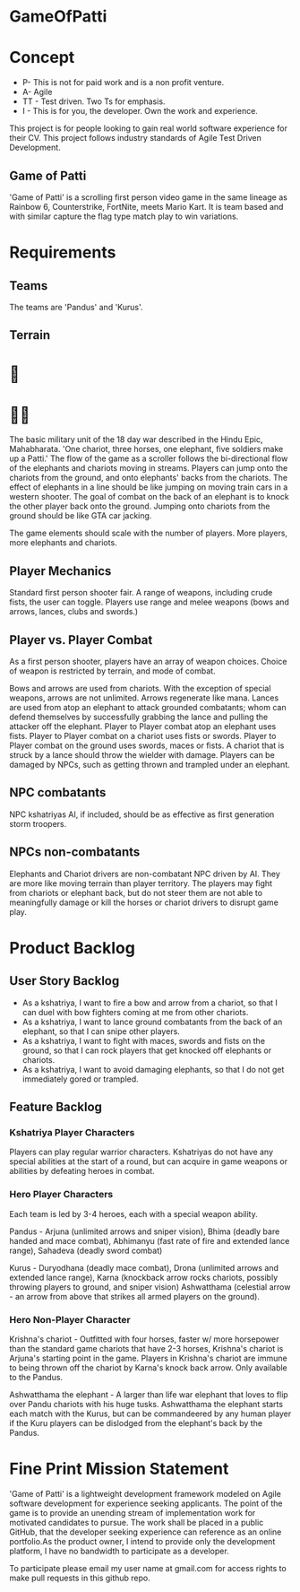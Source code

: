# GameOfPatti
# Concept
- P- This is not for paid work and is a non profit venture.
- A- Agile
- TT - Test driven. Two Ts for emphasis.
- I - This is for you, the developer. Own the work and experience.

This project is for people looking to gain real world software experience for their CV.
This project follows industry standards of Agile Test Driven Development.

## Game of Patti
'Game of Patti' is a scrolling first person video game in the same lineage as Rainbow 6, Counterstrike, FortNite, meets Mario Kart. 
It is team based and with similar capture the flag type match play to win variations. 

# Requirements
## Teams
The teams are 'Pandus' and 'Kurus'. 

## Terrain
#   🐘
# 🐘🐘
The basic military unit of the 18 day war described in the Hindu Epic, Mahabharata. 'One chariot, three horses, one elephant, five soldiers make up a Patti.'
The flow of the game as a scroller follows the bi-directional flow of the elephants and chariots moving in streams. Players can jump onto the chariots from the ground, and onto elephants' backs from the chariots. The effect of elephants in a line should be like jumping on moving train cars in a western shooter. The goal of combat on the back of an elephant is to knock the other player back onto the ground. Jumping  onto chariots from the ground should be like GTA car jacking. 

The game elements should scale with the number of players. More players, more elephants and chariots.

## Player Mechanics
Standard first person shooter fair. A range of weapons, including crude fists, the user can toggle.
Players use range and melee weapons (bows and arrows, lances, clubs and swords.) 

## Player vs. Player Combat
As a first person shooter, players have an array of weapon choices.
Choice of weapon is restricted by terrain, and mode of combat.

Bows and arrows are used from chariots. With the exception of special weapons, arrows are not unlimited. Arrows regenerate like mana. 
Lances are used from atop an elephant to attack grounded combatants; whom can defend themselves by successfully grabbing the lance and pulling the attacker off the elephant.
Player to Player combat atop an elephant uses fists. 
Player to Player combat on a chariot uses fists or swords.
Player to Player combat on the ground uses swords, maces or fists.
A chariot that is struck by a lance should throw the wielder with damage.
Players can be damaged by NPCs, such as getting thrown and trampled under an elephant.

## NPC combatants
NPC kshatriyas AI, if included, should be as effective as first generation storm troopers.

## NPCs non-combatants
Elephants and Chariot drivers are non-combatant NPC driven by AI. They are more like moving terrain than player territory. The players may fight from chariots or elephant back, but do not steer them are not able to meaningfully damage or kill the horses or chariot drivers to disrupt game play.

# Product Backlog
## User Story Backlog
- As a kshatriya, I want to fire a bow and arrow from a chariot, so that I can duel with bow fighters coming at me from other chariots. 
- As a kshatriya, I want to lance ground combatants from the back of an elephant, so that I can snipe other players. 
- As a kshatriya, I want to fight with maces, swords and fists on the ground, so that I can rock players that get knocked off elephants or chariots. 
- As a kshatriya, I want to avoid damaging elephants, so that I do not get immediately gored or trampled.

## Feature Backlog
### Kshatriya Player Characters
Players can play regular warrior characters. Kshatriyas do not have any special abilities at the start of a round, but can acquire in game weapons or abilities by defeating heroes in combat.
### Hero Player Characters 
Each team is led by 3-4 heroes, each with a special weapon ability. 


Pandus - Arjuna (unlimited arrows and sniper vision), Bhima (deadly bare handed and mace combat), Abhimanyu (fast rate of fire and extended lance range), Sahadeva (deadly sword combat)

Kurus - Duryodhana (deadly mace combat), Drona (unlimited arrows and extended lance range), Karna (knockback arrow rocks chariots, possibly throwing players to ground, and sniper vision) Ashwatthama (celestial arrow - an arrow from above that strikes all armed players on the ground).
### Hero Non-Player Character

Krishna's chariot - Outfitted with four horses, faster w/ more horsepower than the standard game chariots that have 2-3 horses, Krishna's chariot is Arjuna's starting point in the game. Players in Krishna's chariot are immune to being thrown off the chariot by Karna's knock back arrow. Only available to the Pandus.


Ashwatthama the elephant - A larger than life war elephant that loves to flip over Pandu chariots with his huge tusks. Ashwatthama the elephant starts each match with the Kurus, but can be commandeered by any human player if the Kuru players can be dislodged from the elephant's back by the Pandus.  

# Fine Print Mission Statement
'Game of Patti' is a lightweight development framework modeled on Agile software development for experience seeking applicants. The point of the game is to provide an unending stream of implementation work for motivated candidates to pursue. The work shall be placed in a public GitHub, that the developer seeking experience can reference as an online portfolio.As the product owner, I intend to provide only the development platform, I have no bandwidth to participate as a developer. 

To participate please email my user name at gmail.com for access rights to make pull requests in this github repo. 
